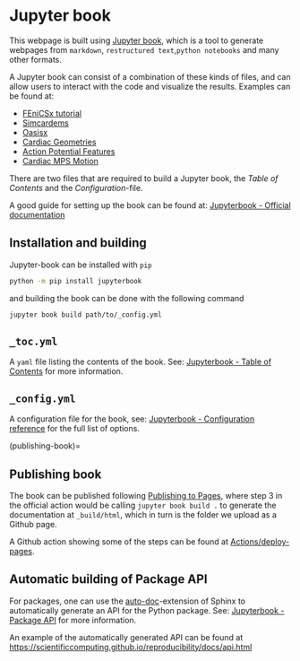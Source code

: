 # Jupyter book

This webpage is built using [Jupyter book](https://jupyterbook.org/en/stable/intro.html), which is a tool to generate webpages from `markdown`, `restructured text`,`python notebooks` and many other formats.

A Jupyter book can consist of a combination of these kinds of files, and can allow users to interact with the code and visualize the results.
Examples can be found at:
- [FEniCSx tutorial](https://jorgensd.github.io/dolfinx-tutorial/)
- [Simcardems](https://computationalphysiology.github.io/simcardems/)
- [Oasisx](https://computationalphysiology.github.io/oasisx/)
- [Cardiac Geometries](https://computationalphysiology.github.io/cardiac_geometries/)
- [Action Potential Features](https://computationalphysiology.github.io/ap_features/)
- [Cardiac MPS Motion](https://computationalphysiology.github.io/mps_motion/)

There are two files that are required to build a Jupyter book, the _Table of Contents_ and the _Configuration_-file.

A good guide for setting up the book can be found at: [Jupyterbook - Official documentation](https://jupyterbook.org/en/stable/start/create.html)

## Installation and building
Jupyter-book can be installed with `pip`
```bash
python -m pip install jupyterbook
```
and building the book can be done with the following command
```bash
jupyter book build path/to/_config.yml
```

## `_toc.yml`
A `yaml` file listing the contents of the book. See: [Jupyterbook - Table of Contents](https://jupyterbook.org/en/stable/structure/toc.html) for more information.

## `_config.yml`
A configuration file for the book, see: [Jupyterbook - Configuration reference](https://jupyterbook.org/en/stable/customize/config.html) for the full list of options.

(publishing-book)=
## Publishing book
The book can be published following [Publishing to Pages](publishing-to-pages), where
step 3 in the official action would be calling `jupyter book build .` to generate the documentation at `_build/html`, which in turn is the folder we upload as a Github page.

A Github action showing some of the steps can be found at [Actions/deploy-pages](https://github.com/actions/deploy-pages#usage).


## Automatic building of Package API

For packages, one can use the [auto-doc](https://www.sphinx-doc.org/en/master/usage/extensions/autodoc.html)-extension of Sphinx to automatically generate an API for the Python package.
See: [Jupyterbook - Package API](https://jupyterbook.org/en/stable/advanced/developers.html?highlight=api#developer-workflows) for more information.

An example of the automatically generated API can be found at <https://scientificcomputing.github.io/reproducibility/docs/api.html>
